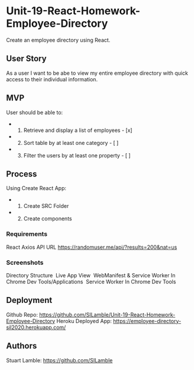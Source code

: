 # Unit-19-React-Homework-Employee-Directory

Create an employee directory using React. 

## User Story

As a user I want to be abe to view my entire employee directory with quick access to their individual information.

## MVP

User should be able to:
* 1) Retrieve and display a list of employees - [x]
* 2) Sort table by at least one category - [ ]
* 3) Filter the users by at least one property - [ ]

## Process

Using Create React App:

* 1) Create SRC Folder
* 2) Create components

### Requirements

React
Axios
API URL https://randomuser.me/api/?results=200&nat=us

### Screenshots

Directory Structure
![]()
Live App View
![]()
WebManifest & Service Worker In Chrome Dev Tools/Applications
![]()
Service Worker In Chrome Dev Tools
![]()


## Deployment

Github Repo: https://github.com/SILamble/Unit-19-React-Homework-Employee-Directory
Heroku Deployed App: https://employee-directory-sil2020.herokuapp.com/

## Authors

Stuart Lamble: https://github.com/SILamble
